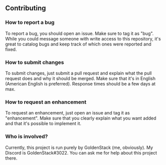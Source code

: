 ## Contributing

### How to report a bug
To report a bug, you should open an issue. Make sure to tag it as "bug". While you could message someone with write
access to this repository, it's great to catalog bugs and keep track of which ones were reported and fixed.

### How to submit changes
To submit changes, just submit a pull request and explain what the pull request does and why it should be merged. Make
sure that it's in English (American English is preferred). Response times should be a few days at max.

### How to request an enhancement
To request an enhancement, just open an issue and tag it as "enhancement". Make sure that you clearly explain what you
want added and that it's possible to implement it.

### Who is involved?
Currently, this project is run purely by GoldenStack (me, obviously). My Discord is GoldenStack#3022. You can ask me for
help about this project there.